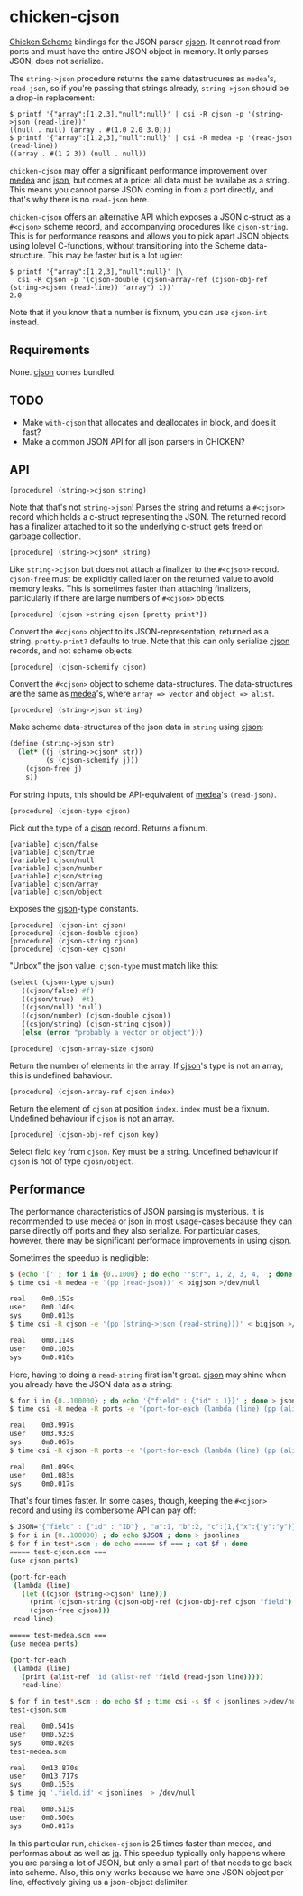 chicken-cjson
===============

 [Chicken Scheme]: http://call-cc.org/
 [cjson]: https://github.com/DaveGamble/cJSON
 [medea]: http://wiki.call-cc.org/eggref/4/medea
 [json]: http://wiki.call-cc.org/eggref/4/json
 [jq]: https://stedolan.github.io/jq/

[Chicken Scheme] bindings for the JSON parser [cjson]. It cannot read
from ports and must have the entire JSON object in memory. It only
parses JSON, does not serialize.

The `string->json` procedure returns the same datastrucures as
`medea`'s, `read-json`, so if you're passing that strings already,
`string->json` should be a drop-in replacement:

```
$ printf '{"array":[1,2,3],"null":null}' | csi -R cjson -p '(string->json (read-line))'
((null . null) (array . #(1.0 2.0 3.0)))
$ printf '{"array":[1,2,3],"null":null}' | csi -R medea -p '(read-json (read-line))'
((array . #(1 2 3)) (null . null))
```

`chicken-cjson` may offer a significant performance improvement over
[medea] and [json], but comes at a price: all data must be availabe as
a string. This means you cannot parse JSON coming in from a port
directly, and that's why there is no `read-json` here.

`chicken-cjson` offers an alternative API which exposes a JSON c-struct
as a `#<cjson>` scheme record, and accompanying procedures like
`cjson-string`. This is for performance reasons and allows you to pick
apart JSON objects using lolevel C-functions, without transitioning
into the Scheme data-structure. This may be faster but is a lot uglier:

```
$ printf '{"array":[1,2,3],"null":null}' |\
  csi -R cjson -p '(cjson-double (cjson-array-ref (cjson-obj-ref (string->cjson (read-line)) "array") 1))'
2.0
```

Note that if you know that a number is fixnum, you can use `cjson-int`
instead.

## Requirements

None. [cjson] comes bundled.

## TODO

- Make `with-cjson` that allocates and deallocates in block, and does
  it fast?
- Make a common JSON API for all json parsers in CHICKEN?

## API

    [procedure] (string->cjson string)

Note that that's not `string->json`! Parses the string and returns a
`#<cjson>` record which holds a c-struct representing the JSON. The
returned record has a finalizer attached to it so the underlying
c-struct gets freed on garbage collection.

    [procedure] (string->cjson* string)

Like `string->cjson` but does not attach a finalizer to the `#<cjson>`
record. `cjson-free` must be explicitly called later on the returned
value to avoid memory leaks. This is sometimes faster than attaching
finalizers, particularly if there are large numbers of `#<cjson>`
objects.

    [procedure] (cjson->string cjson [pretty-print?])

Convert the `#<cjson>` object to its JSON-representation, returned as
a string. `pretty-print?` defaults to true. Note that this can only
serialize [cjson] records, and not scheme objects.

    [procedure] (cjson-schemify cjson)

Convert the `#<cjson>` object to scheme data-structures. The
data-structures are the same as [medea]'s, where `array => vector` and
`object => alist`.

    [procedure] (string->json string)

Make scheme data-structures of the json data in `string` using [cjson]:

```scheme
(define (string->json str)
  (let* ((j (string->cjson* str))
         (s (cjson-schemify j)))
    (cjson-free j)
    s))
```

For string inputs, this should be API-equivalent of [medea]'s
`(read-json)`.

    [procedure] (cjson-type cjson)

Pick out the type of a [cjson] record. Returns a fixnum.

    [variable] cjson/false
    [variable] cjson/true
    [variable] cjson/null
    [variable] cjson/number
    [variable] cjson/string
    [variable] cjson/array
    [variable] cjson/object

Exposes the [cjson]-type constants.

    [procedure] (cjson-int cjson)
    [procedure] (cjson-double cjson)
    [procedure] (cjson-string cjson)
    [procedure] (cjson-key cjson)

"Unbox" the json value. `cjson-type` must match like this:

```scheme
(select (cjson-type cjson)
   ((cjson/false) #f)
   ((cjson/true)  #t)
   ((cjson/null) 'null)
   ((cjson/number) (cjson-double cjson))
   ((csjon/string) (cjson-string cjson))
   (else (error "probably a vector or object")))
```

    [procedure] (cjson-array-size cjson)

Return the number of elements in the array. If [cjson]'s type is not
an array, this is undefined bahaviour.

    [procedure] (cjson-array-ref cjson index)

Return the element of `cjson` at position `index`. `index` must be a
fixnum. Undefined behaviour if `cjson` is not an array.

    [procedure] (cjson-obj-ref cjson key)

Select field `key` from `cjson`. Key must be a string. Undefined
behaviour if `cjson` is not of type `cjosn/object`.


## Performance

The performance characteristics of JSON parsing is mysterious. It is
recommended to use [medea] or [json] in most usage-cases because they
can parse directly off ports and they also serialize. For particular
cases, however, there may be significant performace improvements in
using [cjson].

Sometimes the speedup is negligible:

```bash
$ (echo '[' ; for i in {0..1000} ; do echo '"str", 1, 2, 3, 4,' ; done ; echo ' 0]') > bigjson
$ time csi -R medea -e '(pp (read-json))' < bigjson >/dev/null

real    0m0.152s
user    0m0.140s
sys     0m0.013s
$ time csi -R cjson -e '(pp (string->json (read-string)))' < bigjson >/dev/null

real    0m0.114s
user    0m0.103s
sys     0m0.010s
```

Here, having to doing a `read-string` first isn't great. [cjson] may
shine when you already have the JSON data as a string:

```bash
$ for i in {0..100000} ; do echo '{"field" : {"id" : 1}}' ; done > jsonlines
$ time csi -R medea -R ports -e '(port-for-each (lambda (line) (pp (alist-ref `field (read-json line)))) read-line)' < jsonlines  > /dev/null

real    0m3.997s
user    0m3.933s
sys     0m0.067s
$ time csi -R cjson -R ports -e '(port-for-each (lambda (line) (pp (alist-ref `field (string->json line)))) read-line)' < jsonlines  > /dev/null

real    0m1.099s
user    0m1.083s
sys     0m0.017s
```

That's four times faster. In some cases, though, keeping the
`#<cjson>` record and using its combersome API can pay off:

```bash
$ JSON='{"field" : {"id" : "ID"} , "a":1, "b":2, "c":[1,{"x":{"y":"y"}},3],"d":{"e":[]}}'
$ for i in {0..100000} ; do echo $JSON ; done > jsonlines
$ for f in test*.scm ; do echo ===== $f === ; cat $f ; done
===== test-cjson.scm ===
(use cjson ports)

(port-for-each
 (lambda (line)
   (let ((cjson (string->cjson* line)))
     (print (cjson-string (cjson-obj-ref (cjson-obj-ref cjson "field") "id")))
     (cjson-free cjson)))
 read-line)

===== test-medea.scm ===
(use medea ports)

(port-for-each
 (lambda (line)
   (print (alist-ref 'id (alist-ref 'field (read-json line)))))
   read-line)

$ for f in test*.scm ; do echo $f ; time csi -s $f < jsonlines >/dev/null ; done
test-cjson.scm

real    0m0.541s
user    0m0.523s
sys     0m0.020s
test-medea.scm

real    0m13.870s
user    0m13.717s
sys     0m0.153s
$ time jq '.field.id' < jsonlines  > /dev/null

real    0m0.513s
user    0m0.500s
sys     0m0.017s
```

In this particular run, `chicken-cjson` is 25 times faster than medea,
and performas about as well as [jq]. This speedup typically only
happens where you are parsing a lot of JSON, but only a small part of
that needs to go back into scheme. Also, this only works because we
have one JSON object per line, effectively giving us a json-object
delimiter.

